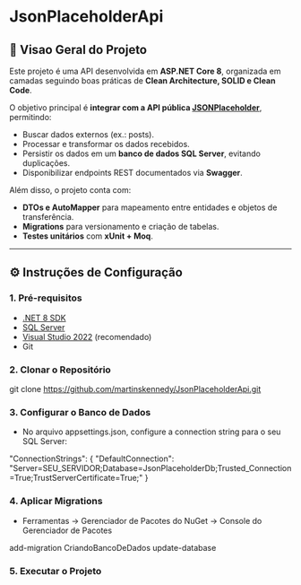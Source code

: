 ﻿# JsonPlaceholderApi

## 📌 Visao Geral do Projeto
Este projeto é uma API desenvolvida em **ASP.NET Core 8**, organizada em camadas seguindo boas práticas de **Clean Architecture, SOLID e Clean Code**.  

O objetivo principal é **integrar com a API pública [JSONPlaceholder](https://jsonplaceholder.typicode.com/)**, permitindo:  
- Buscar dados externos (ex.: posts).  
- Processar e transformar os dados recebidos.  
- Persistir os dados em um **banco de dados SQL Server**, evitando duplicações.  
- Disponibilizar endpoints REST documentados via **Swagger**.  

Além disso, o projeto conta com:  
- **DTOs e AutoMapper** para mapeamento entre entidades e objetos de transferência.  
- **Migrations** para versionamento e criação de tabelas.  
- **Testes unitários** com **xUnit + Moq**.  

---

## ⚙️ Instruções de Configuração

### 1. Pré-requisitos
- [.NET 8 SDK](https://dotnet.microsoft.com/download)
- [SQL Server](https://www.microsoft.com/sql-server)  
- [Visual Studio 2022](https://visualstudio.microsoft.com/) (recomendado)  
- Git  

### 2. Clonar o Repositório
git clone https://github.com/martinskennedy/JsonPlaceholderApi.git

### 3. Configurar o Banco de Dados
- No arquivo appsettings.json, configure a connection string para o seu SQL Server:

"ConnectionStrings": {
  "DefaultConnection": "Server=SEU_SERVIDOR;Database=JsonPlaceholderDb;Trusted_Connection=True;TrustServerCertificate=True;"
}

### 4. Aplicar Migrations
- Ferramentas -> Gerenciador de Pacotes do NuGet -> Console do Gerenciador de Pacotes

add-migration CriandoBancoDeDados
update-database

### 5. Executar o Projeto

